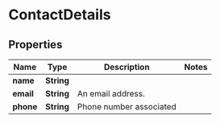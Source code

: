 

# ContactDetails


## Properties

| Name | Type | Description | Notes |
|------------ | ------------- | ------------- | -------------|
|**name** | **String** |  |  |
|**email** | **String** | An email address. |  |
|**phone** | **String** | Phone number associated |  |



